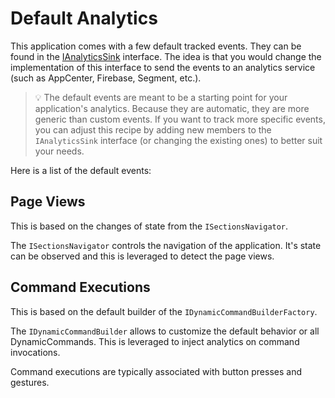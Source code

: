 # Default Analytics

This application comes with a few default tracked events.
They can be found in the [IAnalyticsSink](../src/app/TradeZeroApp.Presentation/Framework/Analytics/IAnalyticsSink.cs) interface.
The idea is that you would change the implementation of this interface to send the events to an analytics service (such as AppCenter, Firebase, Segment, etc.).

> 💡 The default events are meant to be a starting point for your application's analytics. Because they are automatic, they are more generic than custom events. If you want to track more specific events, you can adjust this recipe by adding new members to the `IAnalyticsSink` interface (or changing the existing ones) to better suit your needs.

Here is a list of the default events:

## Page Views
This is based on the changes of state from the `ISectionsNavigator`.

The `ISectionsNavigator` controls the navigation of the application. It's state can be observed and this is leveraged to detect the page views.

## Command Executions
This is based on the default builder of the `IDynamicCommandBuilderFactory`.

The `IDynamicCommandBuilder` allows to customize the default behavior or all DynamicCommands. This is leveraged to inject analytics on command invocations.

Command executions are typically associated with button presses and gestures.